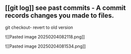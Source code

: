 [[git log]]  see past commits 
	- A commit records **changes** you made to files.
- 
git checkout- revert to old version  

![[Pasted image 20250204082118.png]]

![[Pasted image 20250204081534.png]]